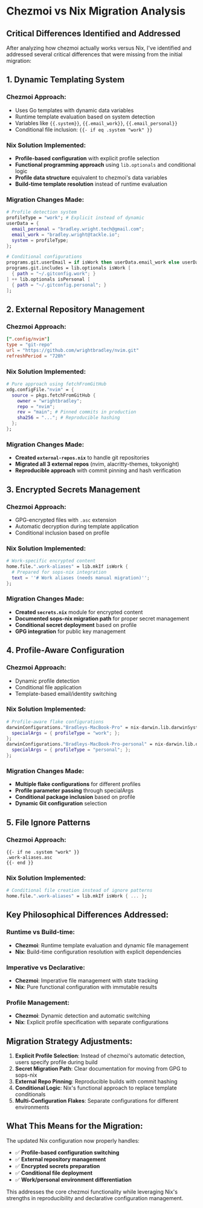 # Chezmoi vs Nix Migration Analysis

## Critical Differences Identified and Addressed

After analyzing how chezmoi actually works versus Nix, I've identified and addressed several critical differences that were missing from the initial migration:

## **1. Dynamic Templating System**

### **Chezmoi Approach:**
- Uses Go templates with dynamic data variables
- Runtime template evaluation based on system detection
- Variables like `{{.system}}`, `{{.email_work}}`, `{{.email_personal}}`
- Conditional file inclusion: `{{- if eq .system "work" }}`

### **Nix Solution Implemented:**
- **Profile-based configuration** with explicit profile selection
- **Functional programming approach** using `lib.optionals` and conditional logic
- **Profile data structure** equivalent to chezmoi's data variables
- **Build-time template resolution** instead of runtime evaluation

### **Migration Changes Made:**
```nix
# Profile detection system
profileType = "work"; # Explicit instead of dynamic
userData = {
  email_personal = "bradley.wright.tech@gmail.com";
  email_work = "bradley.wright@tackle.io";
  system = profileType;
};

# Conditional configurations
programs.git.userEmail = if isWork then userData.email_work else userData.email_personal;
programs.git.includes = lib.optionals isWork [
  { path = "~/.gitconfig.work"; }
] ++ lib.optionals isPersonal [
  { path = "~/.gitconfig.personal"; }
];
```

## **2. External Repository Management**

### **Chezmoi Approach:**
```toml
[".config/nvim"]
type = "git-repo"
url = "https://github.com/wrightbradley/nvim.git"
refreshPeriod = "720h"
```

### **Nix Solution Implemented:**
```nix
# Pure approach using fetchFromGitHub
xdg.configFile."nvim" = {
  source = pkgs.fetchFromGitHub {
    owner = "wrightbradley";
    repo = "nvim";
    rev = "main"; # Pinned commits in production
    sha256 = "..."; # Reproducible hashing
  };
};
```

### **Migration Changes Made:**
- **Created `external-repos.nix`** to handle git repositories
- **Migrated all 3 external repos** (nvim, alacritty-themes, tokyonight)
- **Reproducible approach** with commit pinning and hash verification

## **3. Encrypted Secrets Management**

### **Chezmoi Approach:**
- GPG-encrypted files with `.asc` extension
- Automatic decryption during template application
- Conditional inclusion based on profile

### **Nix Solution Implemented:**
```nix
# Work-specific encrypted content
home.file.".work-aliases" = lib.mkIf isWork {
  # Prepared for sops-nix integration
  text = ''# Work aliases (needs manual migration)'';
};
```

### **Migration Changes Made:**
- **Created `secrets.nix`** module for encrypted content
- **Documented sops-nix migration path** for proper secret management
- **Conditional secret deployment** based on profile
- **GPG integration** for public key management

## **4. Profile-Aware Configuration**

### **Chezmoi Approach:**
- Dynamic profile detection
- Conditional file application
- Template-based email/identity switching

### **Nix Solution Implemented:**
```nix
# Profile-aware flake configurations
darwinConfigurations."Bradleys-MacBook-Pro" = nix-darwin.lib.darwinSystem {
  specialArgs = { profileType = "work"; };
};
darwinConfigurations."Bradleys-MacBook-Pro-personal" = nix-darwin.lib.darwinSystem {
  specialArgs = { profileType = "personal"; };
};
```

### **Migration Changes Made:**
- **Multiple flake configurations** for different profiles
- **Profile parameter passing** through specialArgs
- **Conditional package inclusion** based on profile
- **Dynamic Git configuration** selection

## **5. File Ignore Patterns**

### **Chezmoi Approach:**
```
{{- if ne .system "work" }}
.work-aliases.asc
{{- end }}
```

### **Nix Solution Implemented:**
```nix
# Conditional file creation instead of ignore patterns
home.file.".work-aliases" = lib.mkIf isWork { ... };
```

## **Key Philosophical Differences Addressed:**

### **Runtime vs Build-time:**
- **Chezmoi**: Runtime template evaluation and dynamic file management
- **Nix**: Build-time configuration resolution with explicit dependencies

### **Imperative vs Declarative:**
- **Chezmoi**: Imperative file management with state tracking
- **Nix**: Pure functional configuration with immutable results

### **Profile Management:**
- **Chezmoi**: Dynamic detection and automatic switching
- **Nix**: Explicit profile specification with separate configurations

## **Migration Strategy Adjustments:**

1. **Explicit Profile Selection**: Instead of chezmoi's automatic detection, users specify profile during build
2. **Secret Migration Path**: Clear documentation for moving from GPG to sops-nix
3. **External Repo Pinning**: Reproducible builds with commit hashing
4. **Conditional Logic**: Nix's functional approach to replace template conditionals
5. **Multi-Configuration Flakes**: Separate configurations for different environments

## **What This Means for the Migration:**

The updated Nix configuration now properly handles:
- ✅ **Profile-based configuration switching**
- ✅ **External repository management**
- ✅ **Encrypted secrets preparation**
- ✅ **Conditional file deployment**
- ✅ **Work/personal environment differentiation**

This addresses the core chezmoi functionality while leveraging Nix's strengths in reproducibility and declarative configuration management.
